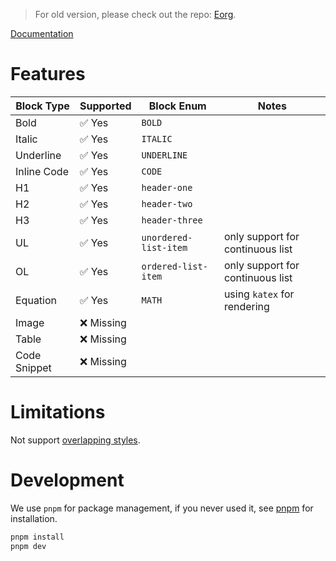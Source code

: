 > For old version, please check out the repo: [Eorg](https://github.com/zhyd1997/Eorg).

[Documentation](https://github.com/SoftMaple/docs)

# Features

| Block Type   | Supported | Block Enum            | Notes                            |
|--------------|-----------|-----------------------|----------------------------------|
| Bold         | ✅ Yes     | `BOLD`                |                                  |
| Italic       | ✅ Yes     | `ITALIC`              |                                  |
| Underline    | ✅ Yes     | `UNDERLINE`           |                                  |
| Inline Code  | ✅ Yes     | `CODE`                |                                  |
| H1           | ✅ Yes     | `header-one`          |                                  |
| H2           | ✅ Yes     | `header-two`          |                                  |
| H3           | ✅ Yes     | `header-three`        |                                  |
| UL           | ✅ Yes     | `unordered-list-item` | only support for continuous list |
| OL           | ✅ Yes     | `ordered-list-item`   | only support for continuous list |
| Equation     | ✅ Yes     | `MATH`                | using `katex` for rendering      |
| Image        | ❌ Missing |                       |                                  |
| Table        | ❌ Missing |                       |                                  |
| Code Snippet | ❌ Missing |                       |                                  |

# Limitations

Not support [overlapping styles](https://draftjs.org/docs/advanced-topics-inline-styles/#overlapping-styles).

# Development

We use `pnpm` for package management, if you never used it, see [pnpm](https://pnpm.io/installation) for installation. 

```bash
pnpm install
pnpm dev
```

